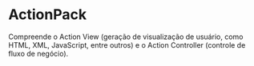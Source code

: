 # ActionPack

Compreende o Action View (geração de visualização de usuário, como HTML, XML, JavaScript, entre outros) e o Action Controller (controle de fluxo de negócio).